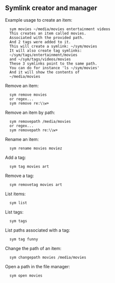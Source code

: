 ## Symlink creator and manager

Example usage to create an item:
```
  sym movies ~/media/movies entertainment videos
  This creates an item called movies.
  Associated with the provided path.
  And 2 tags were added to it.
  This will create a symlink: ~/sym/movies
  It will also create tag symlinks:
  ~/sym/tags/entertainment/movies
  and ~/sym/tags/videos/movies
  These 3 symlinks point to the same path.
  You can do for instance 'ls ~/sym/movies'
  And it will show the contents of
  ~/media/movies
```    
Remove an item:
```
  sym remove movies
  or regex...
  sym remove re:\\w+
```    
Remove an item by path:
```
  sym removepath /media/movies
  or regex...
  sym removepath re:\\w+
```    
Rename an item:
```
  sym rename movies moviez
```    
Add a tag:
```
  sym tag movies art
```    
Remove a tag:
```
  sym removetag movies art
```
List items:
```
  sym list
```
List tags:
```
  sym tags
``` 
List paths associated with a tag:
```
  sym tag funny
``` 
Change the path of an item:
```
  sym changepath movies /media/movies
```
Open a path in the file manager:
```
  sym open movies
```